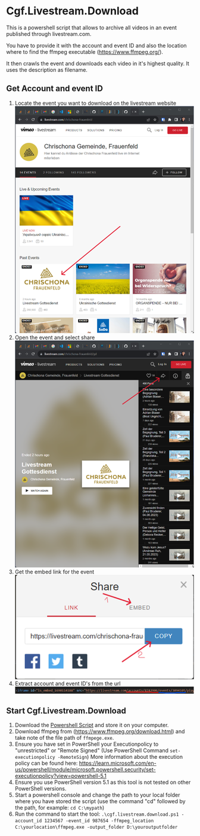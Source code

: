 # Cgf.Livestream.Download

This is a powershell script that allows to archive all videos in an event published through livestream.com.

You have to provide it with the account and event ID and also the location where to find the ffmpeg executable (https://www.ffmpeg.org/).

It then crawls the event and downloads each video in it's highest quality. It uses the description as filename.

## Get Account and event ID
1. Locate the event you want to download on the livestream website <br>
   ![Locate Event](./assets/locateEvent.png)
2. Open the event and select share <br>
   ![Open Event](./assets/selectEvent.png)
3. Get the embed link for the event <br>
   ![Get Embed Link](./assets/getEmbedLink.png)
4. Extract account and event ID's from the url <br>
   ![Extract Account and Event ID's](./assets/extractIds.png)

## Start Cgf.Livestream.Download
1. Download the [Powershell Script](./cgf.livestream.download.ps1) and store it on your computer.
2. Download ffmpeg from (https://www.ffmpeg.org/download.html) and take note of the file path of `ffmpege.exe`.
3. Ensure you have set in PowerShell your Executionpolicy to "unrestricted" or "Remote Signed" (Use PowerShell Command `set-executionpolicy -RemoteSign`)
   More information about the execution policy can be found here: https://learn.microsoft.com/en-us/powershell/module/microsoft.powershell.security/set-executionpolicy?view=powershell-5.1
4. Ensure you use PowerShell version 5.1 as this tool is not tested on other PowerShell versions.
5. Start a powershell console and change the path to your local folder where you have stored the script (use the command "cd" followed by the path, for example: `cd C:\mypath`)
6. Run the command to start the tool: `.\cgf.livestream.download.ps1 -account_id 1234567 -event_id 987654 -ffmpeg_location C:\yourlocation\ffmpeg.exe -output_folder D:\youroutputfolder`

